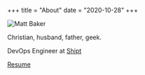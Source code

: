 +++
title = "About"
date = "2020-10-28"
+++

![Matt Baker](/me.jpg)

Christian, husband, father, geek.

DevOps Engineer at [Shipt](https://www.shipt.com)

[Resume](/MattBaker_Resume_Latest.pdf)

